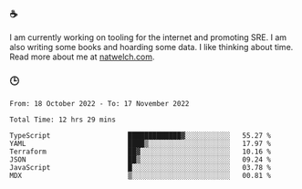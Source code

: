 ### ☕

I am currently working on tooling for the internet and promoting SRE. I am also writing some books and hoarding some data. I like thinking about time. Read more about me at [natwelch.com](https://natwelch.com).

### 🕒

<!--START_SECTION:waka-->

```text
From: 18 October 2022 - To: 17 November 2022

Total Time: 12 hrs 29 mins

TypeScript                   █████████████▓░░░░░░░░░░░   55.27 %
YAML                         ████▒░░░░░░░░░░░░░░░░░░░░   17.97 %
Terraform                    ██▓░░░░░░░░░░░░░░░░░░░░░░   10.16 %
JSON                         ██▒░░░░░░░░░░░░░░░░░░░░░░   09.24 %
JavaScript                   █░░░░░░░░░░░░░░░░░░░░░░░░   03.78 %
MDX                          ▒░░░░░░░░░░░░░░░░░░░░░░░░   00.81 %
```

<!--END_SECTION:waka-->
